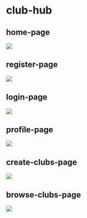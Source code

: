 # club-hub

##  home-page
![](https://raw.githubusercontent.com/brandonganeko/brandonganeko.github.io/d837a381739a55a2e5b2a931744f763a462bba79/images/homepage.png)

## register-page
![](https://raw.githubusercontent.com/brandonganeko/brandonganeko.github.io/d837a381739a55a2e5b2a931744f763a462bba79/images/register.png)

## login-page
![](https://raw.githubusercontent.com/brandonganeko/brandonganeko.github.io/d837a381739a55a2e5b2a931744f763a462bba79/images/login.png)

## profile-page
![](https://raw.githubusercontent.com/brandonganeko/brandonganeko.github.io/d837a381739a55a2e5b2a931744f763a462bba79/images/profile.png)

## create-clubs-page
![](https://raw.githubusercontent.com/brandonganeko/brandonganeko.github.io/d837a381739a55a2e5b2a931744f763a462bba79/images/create-club.png)

## browse-clubs-page
![](https://raw.githubusercontent.com/brandonganeko/brandonganeko.github.io/d837a381739a55a2e5b2a931744f763a462bba79/images/browse-clubs.png)
